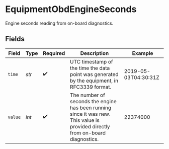 # EquipmentObdEngineSeconds

Engine seconds reading from on-board diagnostics.


## Fields

| Field                                                                                                                          | Type                                                                                                                           | Required                                                                                                                       | Description                                                                                                                    | Example                                                                                                                        |
| ------------------------------------------------------------------------------------------------------------------------------ | ------------------------------------------------------------------------------------------------------------------------------ | ------------------------------------------------------------------------------------------------------------------------------ | ------------------------------------------------------------------------------------------------------------------------------ | ------------------------------------------------------------------------------------------------------------------------------ |
| `time`                                                                                                                         | *str*                                                                                                                          | :heavy_check_mark:                                                                                                             | UTC timestamp of the time the data point was generated by the equipment, in RFC3339 format.                                    | 2019-05-03T04:30:31Z                                                                                                           |
| `value`                                                                                                                        | *int*                                                                                                                          | :heavy_check_mark:                                                                                                             | The number of seconds the engine has been running since it was new. This value is provided directly from on-board diagnostics. | 22374000                                                                                                                       |